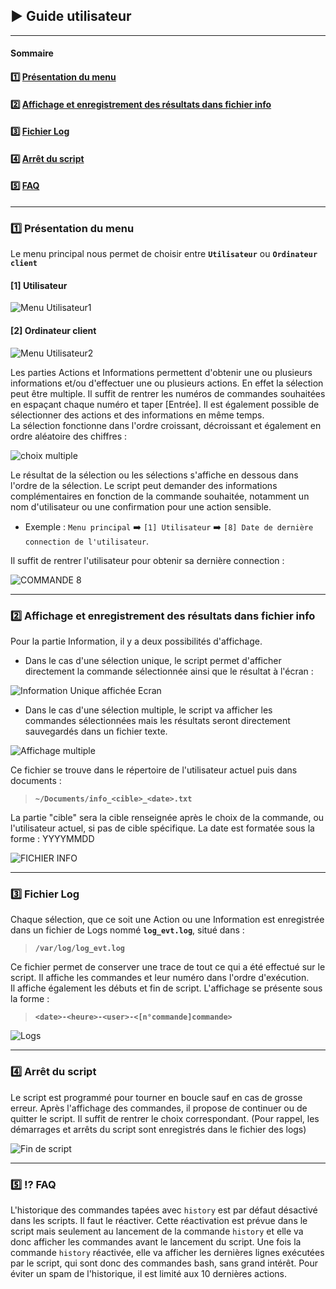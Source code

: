 
## ▶️ Guide utilisateur
---
#### Sommaire
#### :one: [Présentation du menu](https://github.com/WildCodeSchool/TSSR-2409-VERT-P2-G1-TheScriptingProject/edit/main/USER_GUIDE.md#arrow_forward-fonctionnalit%C3%A9s-de-base-et-avanc%C3%A9es)  
#### :two: [Affichage et enregistrement des résultats dans fichier info](https://github.com/WildCodeSchool/TSSR-2409-VERT-P2-G1-TheScriptingProject/edit/main/USER_GUIDE.md#arrow_forward-affichage-et-enregistrement-des-r%C3%A9sultats-dans-fichier-info)
#### :three: [Fichier Log](https://github.com/WildCodeSchool/TSSR-2409-VERT-P2-G1-TheScriptingProject/edit/main/USER_GUIDE.md#arrow_forward-fichier-log)
#### :four: [Arrêt du script](https://github.com/WildCodeSchool/TSSR-2409-VERT-P2-G1-TheScriptingProject/edit/main/USER_GUIDE.md#arrow_forward-arr%C3%AAt-du-script)
#### :five: [FAQ](https://github.com/WildCodeSchool/TSSR-2409-VERT-P2-G1-TheScriptingProject/edit/main/USER_GUIDE.md#interrobang-faq)

---
### :one: Présentation du menu

Le menu principal nous permet de choisir entre **`Utilisateur`** ou **`Ordinateur client`**  
#### **[1] Utilisateur**  

![Menu Utilisateur1](https://github.com/WildCodeSchool/TSSR-2409-VERT-P2-G1-TheScriptingProject/blob/main/Images/menu1.png)  




#### **[2] Ordinateur client**

![Menu Utilisateur2](https://github.com/WildCodeSchool/TSSR-2409-VERT-P2-G1-TheScriptingProject/blob/main/Images/menu2.png)


Les parties Actions et Informations permettent d'obtenir une ou plusieurs informations et/ou d'effectuer une ou plusieurs actions. En effet la sélection peut être multiple.  Il suffit de rentrer les numéros de commandes souhaitées en espaçant chaque numéro et taper [Entrée]. Il est également possible de sélectionner des actions et des informations en même temps.  
La sélection fonctionne dans l'ordre croissant, décroissant et également en ordre aléatoire des chiffres :

![choix multiple](https://github.com/WildCodeSchool/TSSR-2409-VERT-P2-G1-TheScriptingProject/blob/main/Images/choix%20multiple.png)

Le résultat de la sélection ou les sélections s'affiche en dessous dans l'ordre de la sélection. Le script peut demander des informations complémentaires en fonction de la commande souhaitée, notamment un nom d'utilisateur ou une confirmation pour une action sensible.  

- Exemple : `Menu principal` :arrow_right: `[1] Utilisateur` :arrow_right: `[8] Date de dernière connection de l'utilisateur`.

Il suffit de rentrer l'utilisateur pour obtenir sa dernière connection :  



![COMMANDE 8](https://github.com/WildCodeSchool/TSSR-2409-VERT-P2-G1-TheScriptingProject/blob/main/Images/Commande%208.png)

---
  
### :two: Affichage et enregistrement des résultats dans fichier info

Pour la partie Information, il y a deux possibilités d'affichage.<br>
* Dans le cas d'une sélection unique, le script permet d'afficher directement la commande sélectionnée ainsi que le résultat à l'écran :

![Information Unique affichée Ecran](https://github.com/WildCodeSchool/TSSR-2409-VERT-P2-G1-TheScriptingProject/blob/main/Images/Affichage%20simple.png)


* Dans le cas d'une sélection multiple, le script va afficher les commandes sélectionnées mais les résultats seront directement sauvegardés dans un fichier texte.<br>

![Affichage multiple]()

Ce fichier se trouve dans le répertoire de l'utilisateur actuel puis dans documents : 
>**`~/Documents/info_<cible>_<date>.txt`**<br>

La partie "cible" sera la cible renseignée après le choix de la commande, ou l'utilisateur actuel, si pas de cible spécifique.
La date est formatée sous la forme : YYYYMMDD  

![FICHIER INFO](https://github.com/WildCodeSchool/TSSR-2409-VERT-P2-G1-TheScriptingProject/blob/main/Images/Fichier%20info.png)

---

### :three: Fichier Log

Chaque sélection, que ce soit une Action ou une Information est enregistrée dans un fichier de Logs nommé **`log_evt.log`**, situé dans :

>**`/var/log/log_evt.log`**

Ce fichier permet de conserver une trace de tout ce qui a été effectué sur le script. Il affiche les commandes et leur numéro dans l'ordre d'exécution.  
Il affiche également les débuts et fin de script. L'affichage se présente sous la forme :  

>**`<date>-<heure>-<user>-<[n°commande]commande>`**

![Logs](https://github.com/WildCodeSchool/TSSR-2409-VERT-P2-G1-TheScriptingProject/blob/main/Images/Logs.png)

---
### :four: Arrêt du script

Le script est programmé pour tourner en boucle sauf en cas de grosse erreur. Après l'affichage des commandes, il propose de continuer ou de quitter le script. Il suffit de rentrer le choix correspondant. (Pour rappel, les démarrages et arrêts du script sont enregistrés dans le fichier des logs)

![Fin de script](https://github.com/WildCodeSchool/TSSR-2409-VERT-P2-G1-TheScriptingProject/blob/main/Images/Fin%20de%20script.png)

---
### :five: :interrobang: FAQ

L'historique des commandes tapées avec `history` est par défaut désactivé dans les scripts. Il faut le réactiver. Cette réactivation est prévue dans le script mais seulement au lancement de la commande `history` et elle va donc afficher les commandes avant le lancement du script. Une fois la commande `history` réactivée, elle va afficher les dernières lignes exécutées par le script, qui sont donc des commandes bash, sans grand intérêt. Pour éviter un spam de l'historique, il est limité aux 10 dernières actions.

